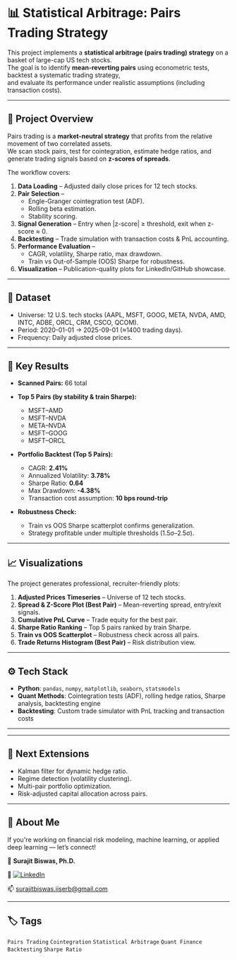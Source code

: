 # 📊 Statistical Arbitrage: Pairs Trading Strategy

This project implements a **statistical arbitrage (pairs trading) strategy** on a basket of large-cap US tech stocks.  
The goal is to identify **mean-reverting pairs** using econometric tests, backtest a systematic trading strategy,  
and evaluate its performance under realistic assumptions (including transaction costs).

---

## 🚀 Project Overview

Pairs trading is a **market-neutral strategy** that profits from the relative movement of two correlated assets.  
We scan stock pairs, test for cointegration, estimate hedge ratios, and generate trading signals based on **z-scores of spreads**.

The workflow covers:

1. **Data Loading** – Adjusted daily close prices for 12 tech stocks.  
2. **Pair Selection** –  
   - Engle-Granger cointegration test (ADF).  
   - Rolling beta estimation.  
   - Stability scoring.  
3. **Signal Generation** – Entry when |z-score| ≥ threshold, exit when z-score ≈ 0.  
4. **Backtesting** – Trade simulation with transaction costs & PnL accounting.  
5. **Performance Evaluation** –  
   - CAGR, volatility, Sharpe ratio, max drawdown.  
   - Train vs Out-of-Sample (OOS) Sharpe for robustness.  
6. **Visualization** – Publication-quality plots for LinkedIn/GitHub showcase.

---

## 📂 Dataset

- Universe: 12 U.S. tech stocks (AAPL, MSFT, GOOG, META, NVDA, AMD, INTC, ADBE, ORCL, CRM, CSCO, QCOM).  
- Period: 2020-01-01 → 2025-09-01 (≈1400 trading days).  
- Frequency: Daily adjusted close prices.  

---

## 🔑 Key Results

- **Scanned Pairs:** 66 total  
- **Top 5 Pairs (by stability & train Sharpe):**  
  - MSFT–AMD  
  - MSFT–NVDA  
  - META–NVDA  
  - MSFT–GOOG  
  - MSFT–ORCL  

- **Portfolio Backtest (Top 5 Pairs):**  
  - CAGR: **2.41%**  
  - Annualized Volatility: **3.78%**  
  - Sharpe Ratio: **0.64**  
  - Max Drawdown: **-4.38%**  
  - Transaction cost assumption: **10 bps round-trip**  

- **Robustness Check:**  
  - Train vs OOS Sharpe scatterplot confirms generalization.  
  - Strategy profitable under multiple thresholds (1.5σ–2.5σ).

---

## 📈 Visualizations

The project generates professional, recruiter-friendly plots:

1. **Adjusted Prices Timeseries** – Universe of 12 tech stocks.  
2. **Spread & Z-Score Plot (Best Pair)** – Mean-reverting spread, entry/exit signals.  
3. **Cumulative PnL Curve** – Trade equity for the best pair.  
4. **Sharpe Ratio Ranking** – Top 5 pairs ranked by train Sharpe.  
5. **Train vs OOS Scatterplot** – Robustness check across all pairs.  
6. **Trade Returns Histogram (Best Pair)** – Risk distribution view.  


---

## ⚙️ Tech Stack

- **Python**: `pandas`, `numpy`, `matplotlib`, `seaborn`, `statsmodels`  
- **Quant Methods**: Cointegration tests (ADF), rolling hedge ratios, Sharpe analysis, backtesting engine  
- **Backtesting**: Custom trade simulator with PnL tracking and transaction costs  

---


---

## 🔮 Next Extensions

- Kalman filter for dynamic hedge ratio.  
- Regime detection (volatility clustering).  
- Multi-pair portfolio optimization.  
- Risk-adjusted capital allocation across pairs.  


---


## 🙌 About Me

If you're working on financial risk modeling, machine learning, or applied deep learning — let’s connect!

👤 **Surajit Biswas, Ph.D.**  

🔗  [![LinkedIn](https://img.shields.io/badge/LinkedIn-Connect-blue?logo=linkedin)](https://www.linkedin.com/in/surajit-biswas-phd/)

📫 surajitbiswas.iiserb@gmail.com

---

## 🏷️ Tags

`Pairs Trading` `Cointegration` `Statistical Arbitrage` `Quant Finance` `Backtesting` `Sharpe Ratio`
